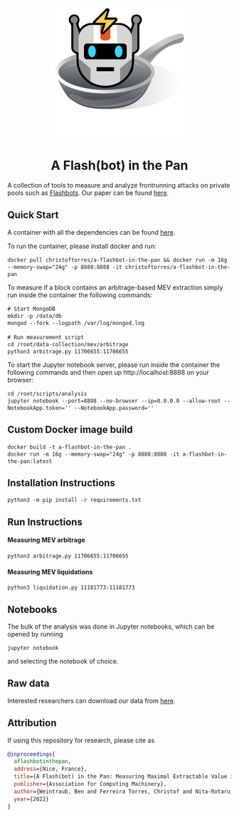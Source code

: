 <div align="center">
  <img src="logo.png" alt="drawing" width="300"/>
</div>

<h1 align="center">A Flash(bot) in the Pan</h1>

A collection of tools to measure and analyze frontrunning attacks on private pools such as [Flashbots](https://docs.flashbots.net). Our paper can be found [here](https://arxiv.org/ftp/arxiv/papers/2206/2206.04185.pdf).

## Quick Start

A container with all the dependencies can be found [here](https://hub.docker.com/r/christoftorres/a-flashbot-in-the-pan/).

To run the container, please install docker and run:

``` shell
docker pull christoftorres/a-flashbot-in-the-pan && docker run -m 16g --memory-swap="24g" -p 8888:8888 -it christoftorres/a-flashbot-in-the-pan
```

To measure if a block contains an arbitrage-based MEV extraction simply run inside the container the following commands:

``` shell
# Start MongoDB
mkdir -p /data/db
mongod --fork --logpath /var/log/mongod.log

# Run measurement script
cd /root/data-collection/mev/arbitrage
python3 arbitrage.py 11706655:11706655
```

To start the Jupyter notebook server, please run inside the container the following commands and then open up http://localhost:8888 on your browser:

``` shell
cd /root/scripts/analysis
jupyter notebook --port=8888 --no-browser --ip=0.0.0.0 --allow-root --NotebookApp.token='' --NotebookApp.password=''
```

## Custom Docker image build

``` shell
docker build -t a-flashbot-in-the-pan .
docker run -m 16g --memory-swap="24g" -p 8888:8888 -it a-flashbot-in-the-pan:latest
```


## Installation Instructions

``` shell
python3 -m pip install -r requirements.txt
```

## Run Instructions

#### Measuring MEV arbitrage

``` shell
python3 arbitrage.py 11706655:11706655
```

#### Measuring MEV liquidations

``` shell
python3 liquidation.py 11181773:11181773
```

## Notebooks
The bulk of the analysis was done in Jupyter notebooks, which can be opened by
running

``` shell
jupyter notebook
```
and selecting the notebook of choice.

## Raw data
Interested researchers can download our data from [here](https://drive.google.com/drive/folders/16fAYXjlt0DqvrUDyYEM8hi24tDcR750i?usp=sharing).

## Attribution
If using this repository for research, please cite as

``` bibtex
@inproceedings{
  aflashbotinthepan, 
  address={Nice, France}, 
  title={A Flash(bot) in the Pan: Measuring Maximal Extractable Value in Private Pools}, 
  publisher={Association for Computing Machinery}, 
  author={Weintraub, Ben and Ferreira Torres, Christof and Nita-Rotaru, Cristina and State, Radu}, 
  year={2022} 
}
```
